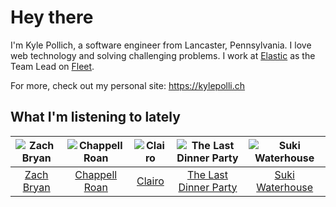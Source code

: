# Hey there


I'm Kyle Pollich, a software engineer from Lancaster, Pennsylvania. I love web technology and solving challenging problems.
I work at [Elastic](https://www.elastic.co/) as the Team Lead on [Fleet](https://www.elastic.co/guide/en/fleet/current/fleet-overview.html).

For more, check out my personal site: https://kylepolli.ch

## What I'm listening to lately

<!-- begin artists -->
  |![Zach Bryan](https://i.scdn.co/image/ab6761610000f1784fd54df35bfcfa0fc9fc2da7)|![Chappell Roan](https://i.scdn.co/image/ab6761610000f178cde5a0d57c1b79de5fce6bee)|![Clairo](https://i.scdn.co/image/ab6761610000f1784804c4a44c85afea1a72d1bd)|![The Last Dinner Party](https://i.scdn.co/image/ab6761610000f178b902c1ee47d05961cfd87b9f)|![Suki Waterhouse](https://i.scdn.co/image/ab6761610000f178c2bb10016e2e142f397f780c)|
  |:---:|:---:|:---:|:---:|:---:|
  |[Zach Bryan](https://open.spotify.com/artist/40ZNYROS4zLfyyBSs2PGe2)|[Chappell Roan](https://open.spotify.com/artist/7GlBOeep6PqTfFi59PTUUN)|[Clairo](https://open.spotify.com/artist/3l0CmX0FuQjFxr8SK7Vqag)|[The Last Dinner Party](https://open.spotify.com/artist/5SHgclK1ZpTdfdAmXW7J6s)|[Suki Waterhouse](https://open.spotify.com/artist/5GGJosGMs08YEmKTZJe1fL)|
<!-- end artists -->
